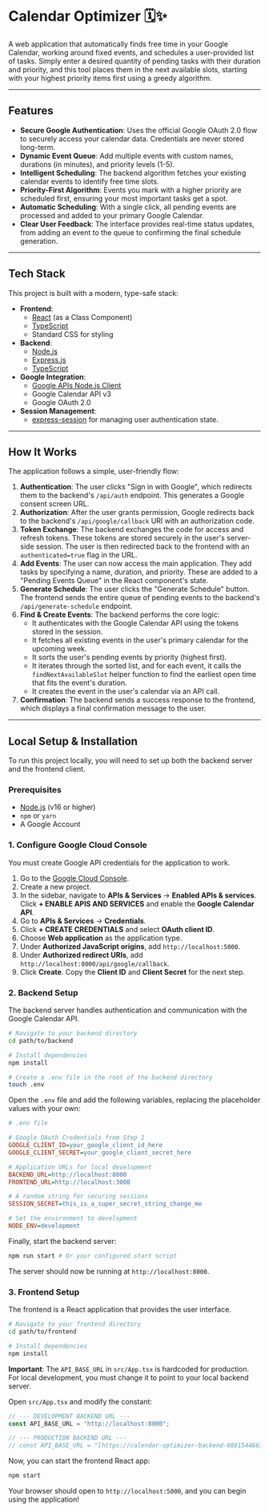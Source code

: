 # Calendar Optimizer 🗓️✨

A web application that automatically finds free time in your Google Calendar, working around fixed events, and schedules a user-provided list of tasks. Simply enter a desired quantity of pending tasks with their duration and priority, and this tool places them in the next available slots, starting with your highest priority items first using a greedy algorithm.

***

## Features

-   **Secure Google Authentication**: Uses the official Google OAuth 2.0 flow to securely access your calendar data. Credentials are never stored long-term.
-   **Dynamic Event Queue**: Add multiple events with custom names, durations (in minutes), and priority levels (1-5).
-   **Intelligent Scheduling**: The backend algorithm fetches your existing calendar events to identify free time slots.
-   **Priority-First Algorithm**: Events you mark with a higher priority are scheduled first, ensuring your most important tasks get a spot.
-   **Automatic Scheduling**: With a single click, all pending events are processed and added to your primary Google Calendar.
-   **Clear User Feedback**: The interface provides real-time status updates, from adding an event to the queue to confirming the final schedule generation.

***

## Tech Stack

This project is built with a modern, type-safe stack:

-   **Frontend**:
    -   [React](https://reactjs.org/) (as a Class Component)
    -   [TypeScript](https://www.typescriptlang.org/)
    -   Standard CSS for styling
-   **Backend**:
    -   [Node.js](https://nodejs.org/)
    -   [Express.js](https://expressjs.com/)
    -   [TypeScript](https://www.typescriptlang.org/)
-   **Google Integration**:
    -   [Google APIs Node.js Client](https://github.com/googleapis/google-api-nodejs-client)
    -   Google Calendar API v3
    -   Google OAuth 2.0
-   **Session Management**:
    -   [express-session](https://github.com/expressjs/session) for managing user authentication state.

***

## How It Works

The application follows a simple, user-friendly flow:

1.  **Authentication**: The user clicks "Sign in with Google", which redirects them to the backend's `/api/auth` endpoint. This generates a Google consent screen URL.
2.  **Authorization**: After the user grants permission, Google redirects back to the backend's `/api/google/callback` URI with an authorization code.
3.  **Token Exchange**: The backend exchanges the code for access and refresh tokens. These tokens are stored securely in the user's server-side session. The user is then redirected back to the frontend with an `authenticated=true` flag in the URL.
4.  **Add Events**: The user can now access the main application. They add tasks by specifying a name, duration, and priority. These are added to a "Pending Events Queue" in the React component's state.
5.  **Generate Schedule**: The user clicks the "Generate Schedule" button. The frontend sends the entire queue of pending events to the backend's `/api/generate-schedule` endpoint.
6.  **Find & Create Events**: The backend performs the core logic:
    - It authenticates with the Google Calendar API using the tokens stored in the session.
    - It fetches all existing events in the user's primary calendar for the upcoming week.
    - It sorts the user's pending events by priority (highest first).
    - It iterates through the sorted list, and for each event, it calls the `findNextAvailableSlot` helper function to find the earliest open time that fits the event's duration.
    - It creates the event in the user's calendar via an API call.
7.  **Confirmation**: The backend sends a success response to the frontend, which displays a final confirmation message to the user.

***

## Local Setup & Installation

To run this project locally, you will need to set up both the backend server and the frontend client.

### Prerequisites

-   [Node.js](https://nodejs.org/en/) (v16 or higher)
-   `npm` or `yarn`
-   A Google Account

### 1. Configure Google Cloud Console

You must create Google API credentials for the application to work.

1.  Go to the [Google Cloud Console](https://console.cloud.google.com/).
2.  Create a new project.
3.  In the sidebar, navigate to **APIs & Services** -> **Enabled APIs & services**. Click **+ ENABLE APIS AND SERVICES** and enable the **Google Calendar API**.
4.  Go to **APIs & Services** -> **Credentials**.
5.  Click **+ CREATE CREDENTIALS** and select **OAuth client ID**.
6.  Choose **Web application** as the application type.
7.  Under **Authorized JavaScript origins**, add `http://localhost:5000`.
8.  Under **Authorized redirect URIs**, add `http://localhost:8000/api/google/callback`.
9.  Click **Create**. Copy the **Client ID** and **Client Secret** for the next step.

### 2. Backend Setup

The backend server handles authentication and communication with the Google Calendar API.

```bash
# Navigate to your backend directory
cd path/to/backend

# Install dependencies
npm install

# Create a .env file in the root of the backend directory
touch .env
```

Open the `.env` file and add the following variables, replacing the placeholder values with your own:

```ini
# .env file

# Google OAuth Credentials from Step 1
GOOGLE_CLIENT_ID=your_google_client_id_here
GOOGLE_CLIENT_SECRET=your_google_client_secret_here

# Application URLs for local development
BACKEND_URL=http://localhost:8000
FRONTEND_URL=http://localhost:3000

# A random string for securing sessions
SESSION_SECRET=this_is_a_super_secret_string_change_me

# Set the environment to development
NODE_ENV=development
```

Finally, start the backend server:

```bash
npm run start # Or your configured start script
```

The server should now be running at `http://localhost:8000`.

### 3. Frontend Setup

The frontend is a React application that provides the user interface.

```bash
# Navigate to your frontend directory
cd path/to/frontend

# Install dependencies
npm install
```

**Important**: The `API_BASE_URL` in `src/App.tsx` is hardcoded for production. For local development, you must change it to point to your local backend server.

Open `src/App.tsx` and modify the constant:

```typescript
// --- DEVELOPMENT BACKEND URL ---
const API_BASE_URL = "http://localhost:8000";

// --- PRODUCTION BACKEND URL ---
// const API_BASE_URL = "[https://calendar-optimizer-backend-688154466351.us-central1.run.app](https://calendar-optimizer-backend-688154466351.us-central1.run.app)";
```

Now, you can start the frontend React app:

```bash
npm start
```

Your browser should open to `http://localhost:5000`, and you can begin using the application!